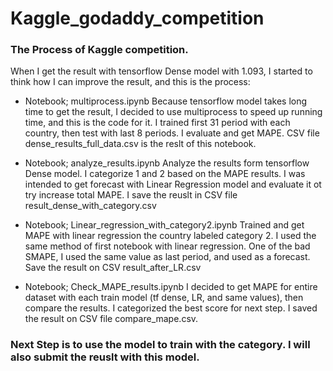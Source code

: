 # Kaggle_godaddy_competition
### The Process of Kaggle competition. 


When I get the result with tensorflow Dense model with 1.093, I started to think how I can improve the result, and this is the process:
* Notebook; multiprocess.ipynb
  Because tensorflow model takes long time to get the result, I decided to use multiprocess to speed up running time, and this is the code for it. 
  I trained first 31 period with each country, then test with last 8 periods. I evaluate and get MAPE. CSV file dense_results_full_data.csv is the reslt of this notebook. 
  
* Notebook; analyze_results.ipynb
  Analyze the results form tensorflow Dense model. I categorize 1 and 2 based on the MAPE results. I was intended to get forecast with Linear Regression model and evaluate
  it ot try increase total MAPE. I save the reuslt in CSV file result_dense_with_category.csv
  
* Notebook; Linear_regression_with_category2.ipynb
  Trained and get MAPE with linear regression the country labeled category 2. I used the same method of first notebook with linear regression. One of the bad SMAPE, I used
  the same value as last period, and used as a forecast. Save the result on CSV result_after_LR.csv
  
* Notebook; Check_MAPE_results.ipynb
  I decided to get MAPE for entire dataset with each train model (tf dense, LR, and same values), then compare the results. I categorized the best score for next step. 
  I saved the result on CSV file compare_mape.csv. 
  
### Next Step is to use the model to train with the category. I will also submit the reuslt with this model. 
